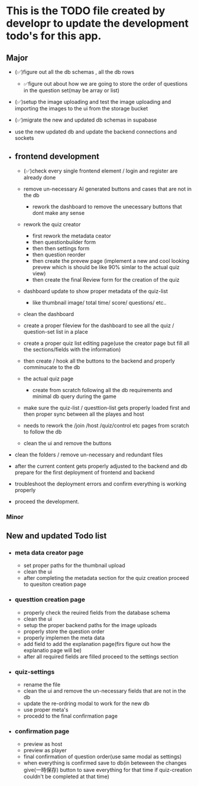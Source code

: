 # This is the TODO file created by developr to update the development todo's for this app.

## Major
- (✅)figure out all the db schemas , all the db rows
    - ✅figure out about how we are going to store the order of questions in the question set(may be array or list)

- (✅)setup the image uploading and test the image uploading and importing the images to the ui from the storage bucket
- (✅)migrate the new and updated db schemas in supabase
- use the new updated db and update the backend connections and sockets
-  ## frontend development 
    - (✅)check every single frontend element / login and register are already done 
    - remove un-necessary AI generated buttons and cases that are not in the db 
        - rework the dashboard to remove the unecessary buttons that dont make any sense
    - rework the quiz creator
        - first rework the metadata ceator
        - then questionbuilder form
        - then then settings form 
        - then question reorder 
        - then create the prevew page (implement a new and cool looking prevew which is should be like 90% simlar to the actual quiz view)
        - then create the final Review form for the creation of the quiz
    - dashboard update to show proper metadata of the quiz-list
        - like thumbnail image/ total time/ score/ questions/ etc..
    - clean the dashboard 
    - create a proper fileview for the dashboard to see all the quiz / question-set list in a place
    - create a proper quiz list editing page(use the creator page but fill all the sections/fields with the information)
    - then create / hook all the buttons to the backend and properly comminucate to the db
    - the actual quiz page
        - create from scratch following all the db requirements and minimal db query during the game
    - make sure the quiz-list / questtion-list gets properly loaded first and then proper sync between all the playes and host
    - needs to rework the /join /host /quiz/control etc pages from scratch to follow the db


    - clean the ui and remove the buttons 

- clean the folders / remove un-necessary and redundant files

- after the current content gets properly adjusted to the backend and db
    prepare for the first deployment of frontend and backend
    
- troubleshoot the deployment errors and confirm everything is working properly

- proceed the development.


### Minor



## New and updated Todo list

- ### meta data creator page
    - set proper paths for the thumbnail upload
    - clean the ui
    - after completing the metadata section for the quiz creation proceed to quesiton creation page
- ### questtion creation page
    - properly check the reuired fields from the database schema 
    - clean the ui 
    - setup the proper backend paths for the image uploads
    - properly store the question order 
    - properly implemen the meta data
    - add field to add the explanation page(firs figure out how the explanatio page will be)
    - after all required fields are filled proceed to the settings section
- ### quiz-settings
    - rename the file
    - clean the ui and remove the un-necessary fields that are not in the db
    - update the re-ordring modal to work for the new db
    - use proper meta's
    - procedd to the final confirmation page
- ### confirmation page
    - preview as host
    - preview as player
    - final confirmation of question order(use same modal as settings)
    - when everything is confirmed save to db(in beteween the changes give(一時保存) button to save everything for that time if quiz-creation  couldn't be completed at that time)  